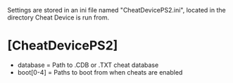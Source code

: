 Settings are stored in an ini file named "CheatDevicePS2.ini", located in the directory Cheat Device is run from.
# [CheatDevicePS2]
* database = Path to .CDB or .TXT cheat database
* boot[0-4] = Paths to boot from when cheats are enabled